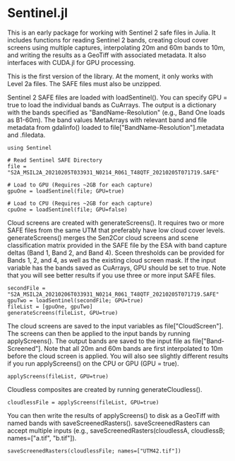 # Sentinel.jl

This is an early package for working with Sentinel 2 safe files in Julia. It includes functions for reading Sentinel 2 bands, creating cloud cover screens using multiple captures, interpolating 20m and 60m bands to 10m, and writing the results as a GeoTiff with associated metadata. It also interfaces with CUDA.jl for GPU processing.

This is the first version of the library. At the moment, it only works with Level 2a files. The SAFE files must also be unzipped.

Sentinel 2 SAFE files are loaded with loadSentinel(). You can specify GPU = true to load the individual bands as CuArrays. The output is a dictionary with the bands specified as "BandName-Resolution" (e.g., Band One loads as B1-60m). The band values MetaArrays with relevant band and file metadata from gdalinfo() loaded to file["BandName-Resolution"].metadata and .filedata.

```
using Sentinel 

# Read Sentinel SAFE Directory
file = "S2A_MSIL2A_20210205T033931_N0214_R061_T48QTF_20210205T071719.SAFE"

# Load to GPU (Requires ~2GB for each capture) 
gpuOne = loadSentinel(file; GPU=true)

# Load to CPU (Requires ~2GB for each capture) 
cpuOne = loadSentinel(file; GPU=false)
```
Cloud screens are created with generateScreens(). It requires two or more SAFE files from the same UTM that preferably have low cloud cover levels. generateScreens() merges the Sen2Cor cloud screens and scene classification matrix provided in the SAFE file by the ESA with band capture deltas (Band 1, Band 2, and Band 4). Sceen thresholds can be provided for Bands 1, 2, and 4, as well as the existing cloud screen mask. If the input variable has the bands saved as CuArrays, GPU should be set to true. Note that you will see better results if you use three or more input SAFE files. 

```
secondFile = "S2A_MSIL2A_20210206T033931_N0214_R061_T48QTF_20210205T071719.SAFE"
gpuTwo = loadSentinel(secondFile; GPU=true)
fileList = [gpuOne, gpuTwo] 
generateScreens(fileList, GPU=true) 
```

The cloud screens are saved to the input variables as file["CloudScreen"]. The screens can then be applied to the input bands by running applyScreens(). The output bands are saved to the input file as file["Band-Screened"]. Note that all 20m and 60m bands are first interpolated to 10m before the cloud screen is applied. You will also see slightly different results if you run applyScreens() on the CPU or GPU (GPU = true). 

```
applyScreens(fileList, GPU=true) 
```

Cloudless composites are created by running generateCloudless(). 

```
cloudlessFile = applyScreens(fileList, GPU=true) 
```

You can then write the results of applyScreens() to disk as a GeoTiff with named bands with saveScreenedRasters(). saveScreenedRasters can accept multiple inputs (e.g., saveScreenedRasters(cloudlessA, cloudlessB; names=["a.tif", "b.tif"]). 

```
saveScreenedRasters(cloudlessFile; names=["UTM42.tif"])
```
